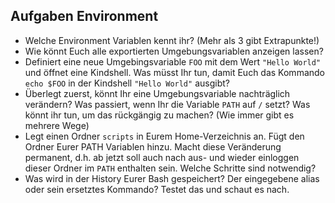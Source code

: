 ## Aufgaben Environment

- Welche Environment Variablen kennt ihr? (Mehr als 3 gibt Extrapunkte!)
- Wie könnt Euch alle exportierten Umgebungsvariablen anzeigen lassen?
- Definiert eine neue Umgebingsvariable `FOO` mit dem Wert `"Hello World"` und öffnet eine Kindshell. Was müsst Ihr tun, damit Euch das Kommando `echo $FOO` in der Kindshell `"Hello World"` ausgibt?
- Überlegt zuerst, könnt Ihr eine Umgebungsvariable nachträglich verändern? Was passiert, wenn Ihr die Variable `PATH` auf `/` setzt? Was könnt ihr tun, um das rückgängig zu machen? (Wie immer gibt es mehrere Wege)
- Legt einen Ordner `scripts` in Eurem Home-Verzeichnis an. Fügt den Ordner Eurer PATH Variablen hinzu. Macht diese Veränderung permanent, d.h. ab jetzt soll auch nach aus- und wieder einloggen dieser Ordner im `PATH` enthalten sein. Welche Schritte sind notwendig?
- Was wird in der History Eurer Bash gespeichert? Der eingegebene alias oder sein ersetztes Kommando? Testet das und schaut es nach.
